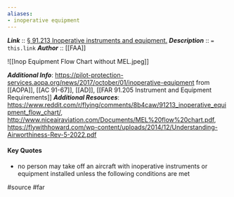 ```yaml
---
aliases:
- inoperative equipment
---
```


***Link***      :: [§ 91.213 Inoperative instruments and equipment.](https://www.ecfr.gov/current/title-14/section-91.213)
***Description***      :: `= this.link`
***Author*** :: [[FAA]]

![[Inop Equipment Flow Chart without MEL.jpeg]]

***Additional Info***: https://pilot-protection-services.aopa.org/news/2017/october/01/inoperative-equipment from [[AOPA]], [[AC 91-67]], [[AD]], [[FAR 91.205 Instrument and Equipment Requirements]]
***Additional Resources***: https://www.reddit.com/r/flying/comments/8b4caw/91213_inoperative_equipment_flow_chart/, http://www.niceairaviation.com/Documents/MEL%20flow%20chart.pdf, https://flywithhoward.com/wp-content/uploads/2014/12/Understanding-Airworthiness-Rev-5-2022.pdf

#### Key Quotes
* no person may take off an aircraft with inoperative instruments or equipment installed unless the following conditions are met

#source #far
